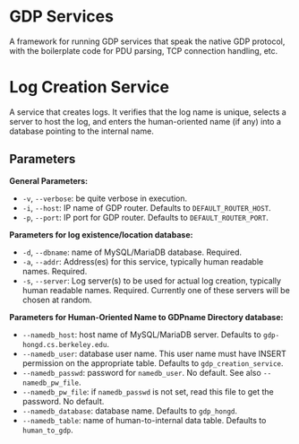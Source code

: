 # GDP Services

A framework for running GDP services that speak the native GDP protocol, with
the boilerplate code for PDU parsing, TCP connection handling, etc.

# Log Creation Service

A service that creates logs.  It verifies that the log name is unique,
selects a server to host the log, and enters the human-oriented name
(if any) into a database pointing to the internal name.

## Parameters

**General Parameters:**

* `-v`, `--verbose`:  be quite verbose in execution.
* `-i`, `--host`:  IP name of GDP router.  Defaults to `DEFAULT_ROUTER_HOST`.
* `-p`, `--port`: IP port for GDP router.  Defaults to `DEFAULT_ROUTER_PORT`.

**Parameters for log existence/location database:**

* `-d`, `--dbname`: name of MySQL/MariaDB database.  Required.
* `-a`, `--addr`: Address(es) for this service, typically human readable
  names.  Required.
* `-s`, `--server`: Log server(s) to be used for actual log creation,
  typically human readable names.  Required.  Currently one of these
  servers will be chosen at random.

**Parameters for Human-Oriented Name to GDPname Directory database:**

* `--namedb_host`: host name of MySQL/MariaDB server.  Defaults to
  `gdp-hongd.cs.berkeley.edu`.
* `--namedb_user`: database user name.  This user name must have INSERT
  permission on the appropriate table.  Defaults to `gdp_creation_service`.
* `--namedb_passwd`: password for `namedb_user`.  No default.  See also
  `--namedb_pw_file`.
* `--namedb_pw_file`: if `namedb_passwd` is not set, read this file
  to get the password.  No default.
* `--namedb_database`: database name.  Defaults to `gdp_hongd`.
* `--namedb_table`: name of human-to-internal data table.  Defaults to
  `human_to_gdp`.
